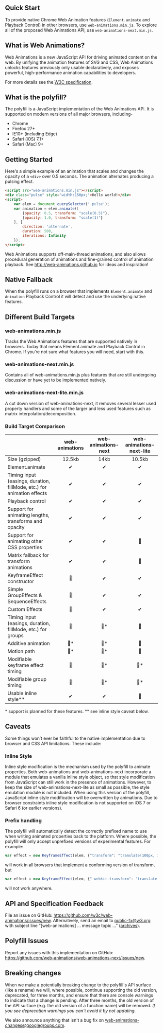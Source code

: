 
Quick Start
-----------

To provide native Chrome Web Animation features (`Element.animate` and Playback
Control) in other browsers, use `web-animations.min.js`. To explore all of the
proposed Web Animations API, use `web-animations-next.min.js`.

What is Web Animations?
-----------------------

Web Animations is a new JavaScript API for driving animated content on the web.
By unifying the animation features of SVG and CSS, Web Animations unlocks
features previously only usable declaratively, and exposes powerful,
high-performance animation capabilities to developers.

For more details see the
[W3C specification](http://w3c.github.io/web-animations/).

What is the polyfill?
---------------------

The polyfill is a JavaScript implementation of the Web Animations API. It is
supported on modern versions of all major browsers, including-

* Chrome
* Firefox 27+
* IE10+ (including Edge)
* Safari (iOS) 7.1+
* Safari (Mac) 9+

Getting Started
---------------

Here's a simple example of an animation that scales and changes the opacity of
a `<div>` over 0.5 seconds. The animation alternates producing a pulsing
effect.

```html
<script src="web-animations.min.js"></script>
<div class="pulse" style="width:150px;">Hello world!</div>
<script>
    var elem = document.querySelector('.pulse');
    var animation = elem.animate([
        {opacity: 0.5, transform: "scale(0.5)"},
        {opacity: 1.0, transform: "scale(1)"}
    ], {
        direction: 'alternate',
        duration: 500,
        iterations: Infinity
    });
</script>
```

Web Animations supports off-main-thread animations, and also allows procedural
generation of animations and fine-grained control of animation playback. See
<http://web-animations.github.io> for ideas and inspiration!

Native Fallback
---------------

When the polyfill runs on a browser that implements `Element.animate` and
`Animation` Playback Control it will detect and use the underlying native
features.

Different Build Targets
-----------------------

### web-animations.min.js

Tracks the Web Animations features that are supported natively in browsers.
Today that means Element.animate and Playback Control in Chrome. If you’re not
sure what features you will need, start with this.

### web-animations-next.min.js

Contains all of web-animations.min.js plus features that are still undergoing
discussion or have yet to be implemented natively.

### web-animations-next-lite.min.js

A cut down version of web-animations-next, it removes several lesser used
property handlers and some of the larger and less used features such as matrix
interpolation/decomposition.

### Build Target Comparison

|                        | web-animations | web-animations-next | web-animations-next-lite |
|------------------------|:--------------:|:-------------------:|:------------------------:|
|Size (gzipped)          | 12.5kb         | 14kb                | 10.5kb                   |
|Element.animate         | ✔             | ✔                  | ✔                       |
|Timing input (easings, duration, fillMode, etc.) for animation effects| ✔ | ✔ | ✔             | 
|Playback control        | ✔             | ✔                  | ✔                       |
|Support for animating lengths, transforms and opacity| ✔ | ✔ | ✔                       |
|Support for animating other CSS properties| ✔ | ✔            | 🚫                       |
|Matrix fallback for transform animations | ✔ | ✔             | 🚫                       |
|KeyframeEffect constructor   | 🚫             | ✔                  | ✔                       |
|Simple GroupEffects & SequenceEffects           | 🚫             | ✔                  | ✔                       |
|Custom Effects          | 🚫             | ✔                  | ✔                       |
|Timing input (easings, duration, fillMode, etc.) for groups</div>| 🚫 | 🚫\* | 🚫         |
|Additive animation      | 🚫\*           | 🚫\*                | 🚫                       |
|Motion path             | 🚫\*           | 🚫\*                | 🚫                       |
|Modifiable keyframe effect timing| 🚫          | 🚫\*                | 🚫\*                     |
|Modifiable group timing | 🚫             | 🚫\*                | 🚫\*                     |
|Usable inline style\*\* | ✔             | ✔                  | 🚫                       |

\* support is planned for these features.
\*\* see inline style caveat below.

Caveats
-------

Some things won’t ever be faithful to the native implementation due to browser
and CSS API limitations. These include:

### Inline Style

Inline style modification is the mechanism used by the polyfill to animate
properties. Both web-animations and web-animations-next incorporate a module
that emulates a vanilla inline style object, so that style modification from
JavaScript can still work in the presence of animations. However, to keep the
size of web-animations-next-lite as small as possible, the style emulation
module is not included. When using this version of the polyfill, JavaScript
inline style modification will be overwritten by animations.
Due to browser constraints inline style modification is not supported on iOS 7
or Safari 6 (or earlier versions).

### Prefix handling

The polyfill will automatically detect the correctly prefixed name to use when
writing animated properties back to the platform. Where possible, the polyfill
will only accept unprefixed versions of experimental features. For example:

```js
var effect = new KeyframeEffect(elem, {"transform": "translate(100px, 100px)"}, 2000);
```

will work in all browsers that implement a conforming version of transform, but

```js
var effect = new KeyframeEffect(elem, {"-webkit-transform": "translate(100px, 100px)"}, 2000);
```

will not work anywhere.

API and Specification Feedback
------------------------------

File an issue on GitHub: <https://github.com/w3c/web-animations/issues/new>.
Alternatively, send an email to <public-fx@w3.org> with subject line
“[web-animations] … message topic …”
([archives](http://lists.w3.org/Archives/Public/public-fx/)).

Polyfill Issues
---------------

Report any issues with this implementation on GitHub:
<https://github.com/web-animations/web-animations-next/issues/new>.

Breaking changes
----------------

When we make a potentially breaking change to the polyfill's API
surface (like a rename) we will, where possible, continue supporting the
old version, deprecated, for three months, and ensure that there are
console warnings to indicate that a change is pending. After three
months, the old version of the API surface (e.g. the old version of a
function name) will be removed. *If you see deprecation warnings you
can't avoid it by not updating*.

We also announce anything that isn't a bug fix on
[web-animations-changes@googlegroups.com](https://groups.google.com/forum/#!forum/web-animations-changes).
